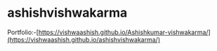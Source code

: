 # ashishvishwakarma


Portfolio:-[https://vishwaashish.github.io/Ashishkumar-vishwakarma/](https://vishwaashish.github.io/ashishvishwakarma/)
